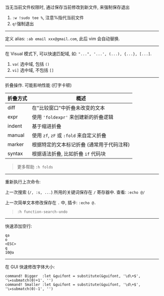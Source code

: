 当无当前文件权限时, 通过保存当前修改到新文件, 来强制保存退出

1. `:w !sudo tee %`, 注意%指代当前文件
2. `q!`强制退出

***

定义 alias: `:ab email xxx@gmail.com`, 此后 vim 会自动替换.

***

在 Visual 模式下, 可以快速匹配域, 如: `"...", '...', (...), {...}, [...]`.
1. `va(` 选中域, 包括 `()`
2. `vi]` 选中域, 不包括 `[]`

***

折叠操作. 可能影响性能 (打字卡顿)

| 折叠方式 | 概述                                      |
| -------- | ----------------------------------------- |
| diff     | 在"比较窗口"中折叠未改变的文本            |
| expr     | 使用 `'foldexpr'` 来创建新的折叠逻辑      |
| indent   | 基于缩进折叠                              |
| manual   | 使用 `zf`, `zF` 或 `:fold` 来自定义折叠   |
| marker   | 根据特定的文本标记折叠 (通常用于代码注释) |
| syntax   | 根据语法折叠, 比如折叠 `if` 代码块        |

> 更多帮助 `:h folds`

***

重新执行上次命令:

上一次搜索 (`/, :s, ...`) 所用的关键词保存在 `/` 寄存器中. 查看: `:echo @/`

上一次简单文本修改保存在 `.` 中, 插卡: `:echo @.`

> `:h function-search-undo`

***

快速添加空行:

```vim
qa
o
<ESC>
q
10@a
```

***

在 GUI 快速修改字体大小:

```vim
command! Bigger  :let &guifont = substitute(&guifont, '\d\+$', '\=submatch(0)+1', '')
command! Smaller :let &guifont = substitute(&guifont, '\d\+$', '\=submatch(0)-1', '')
```